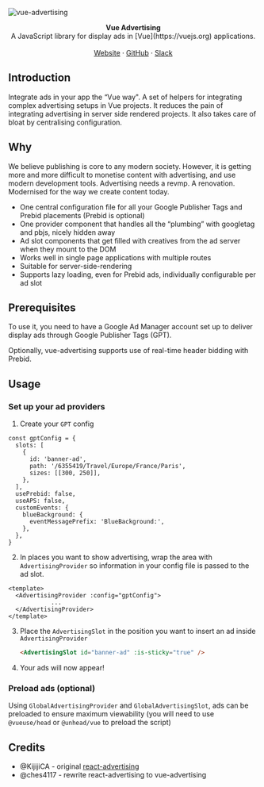 ![vue-advertising](https://user-images.githubusercontent.com/53453555/224674120-fe61a13e-3442-408e-896d-00168d6d0ed2.png)

<div align="center"><strong>Vue Advertising</strong></div>
<div align="center">A JavaScript library for display ads in [Vue](https://vuejs.org) applications.</div>
<br />
<div align="center">
<a href="https://storipress.com">Website</a> 
<span> · </span>
<a href="https://github.com/storipress/vue-advertising">GitHub</a> 
<span> · </span>
<a href="https://join.slack.com/t/storipresscommunity/shared_invite/zt-1krx5nm1d-h_WKy1XF3MSxuY4BQ0VRbQ">Slack</a>
</div>

## Introduction

Integrate ads in your app the “Vue way". A set of helpers for integrating complex advertising setups in Vue projects. It reduces the pain of integrating advertising in server side rendered projects. It also takes care of bloat by centralising configuration.

## Why

We believe publishing is core to any modern society. However, it is getting more and more difficult to monetise content with advertising, and use modern development tools. Advertising needs a revmp. A renovation. Modernised for the way we create content today.

- One central configuration file for all your Google Publisher Tags and Prebid placements (Prebid is optional)
- One provider component that handles all the “plumbing” with googletag and pbjs, nicely hidden away
- Ad slot components that get filled with creatives from the ad server when they mount to the DOM
- Works well in single page applications with multiple routes
- Suitable for server-side-rendering
- Supports lazy loading, even for Prebid ads, individually configurable per ad slot

## Prerequisites

To use it, you need to have a Google Ad Manager account set up to deliver display ads through Google Publisher Tags (GPT).

Optionally, vue-advertising supports use of real-time header bidding with Prebid.

## Usage

### Set up your ad providers

1. Create your `GPT` config

```
const gptConfig = {
  slots: [
    {
      id: 'banner-ad',
      path: '/6355419/Travel/Europe/France/Paris',
      sizes: [[300, 250]],
    },
  ],
  usePrebid: false,
  useAPS: false,
  customEvents: {
    blueBackground: {
      eventMessagePrefix: 'BlueBackground:',
    },
  },
}
```

2. In places you want to show advertising, wrap the area with `AdvertisingProvider` so information in your config file is passed to the ad slot.

```
<template>
  <AdvertisingProvider :config="gptConfig">
			...
  </AdvertisingProvider>
</template>
```

3.  Place the `AdvertisingSlot` in the position you want to insert an ad inside `AdvertisingProvider`

    ```html
    <AdvertisingSlot id="banner-ad" :is-sticky="true" />
    ```

4.  Your ads will now appear!

### Preload ads (optional)

Using `GlobalAdvertisingProvider` and `GlobalAdvertisingSlot`, ads can be preloaded to ensure maximum viewability (you will need to use `@vueuse/head` or `@unhead/vue` to preload the script)

## Credits

- @KijijiCA - original [react-advertising](https://github.com/KijijiCA/react-advertising)
- @ches4117 - rewrite react-advertising to vue-advertising
